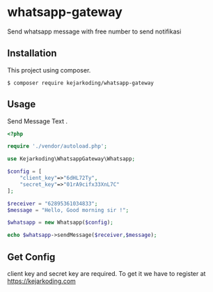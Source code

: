 # whatsapp-gateway
Send whatsapp message with free number to send notifikasi 

## Installation
This project using composer.
```
$ composer require kejarkoding/whatsapp-gateway
```

## Usage
Send Message Text .
```php
<?php

require './vendor/autoload.php';

use Kejarkoding\WhatsappGateway\Whatsapp;

$config = [
    "client_key"=>"6dHL72Ty",
    "secret_key"=>"01rA9cifx33XnL7C"
];

$receiver = "62895361034833";
$message = "Hello, Good morning sir !";

$whatsapp = new Whatsapp($config);

echo $whatsapp->sendMessage($receiver,$message);

```

## Get Config 
client key and secret key are required.
To get it we have to register at https://kejarkoding.com